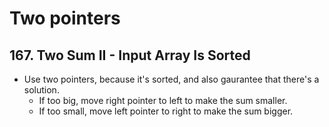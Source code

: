 # Two pointers

## 167. Two Sum II - Input Array Is Sorted

- Use two pointers, because it's sorted, and also gaurantee that there's a solution.
    - If too big, move right pointer to left to make the sum smaller.
    - If too small, move left pointer to right to make the sum bigger.